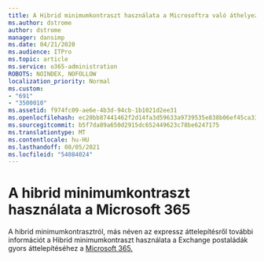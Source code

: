 ```yaml
---
title: A Hibrid minimumkontraszt használata a Microsoftra való áthelyezéshez
ms.author: dstrome
author: dstrome
manager: dansimp
ms.date: 04/21/2020
ms.audience: ITPro
ms.topic: article
ms.service: o365-administration
ROBOTS: NOINDEX, NOFOLLOW
localization_priority: Normal
ms.custom:
- "691"
- "3500010"
ms.assetid: f974fc09-ae6e-4b3d-94cb-1b1021d2ee31
ms.openlocfilehash: ec20bb87441462f2d14fa3d59633a9739535e838b06ef45ca33082a9c018d55c
ms.sourcegitcommit: b5f7da89a650d2915dc652449623c78be6247175
ms.translationtype: MT
ms.contentlocale: hu-HU
ms.lasthandoff: 08/05/2021
ms.locfileid: "54084024"
---
```

# <a name="using-minimal-hybrid-to-move-to-microsoft-365"></a>A hibrid minimumkontraszt használata a Microsoft 365

A hibrid minimumkontrasztról, más néven az expressz áttelepítésről további információt a Hibrid minimumkontraszt használata a Exchange postaládák gyors áttelepítéséhez a [Microsoft 365.](https://docs.microsoft.com/Exchange/mailbox-migration/use-minimal-hybrid-to-quickly-migrate)
